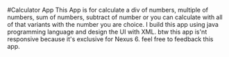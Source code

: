 #Calculator App
This App is for calculate a div of numbers, multiple of numbers, sum of numbers, subtract of number or you can calculate with all of that variants with the number you are choice. I build this app using java programming language and design the UI with XML. btw this app is'nt responsive because it's exclusive for Nexus 6. feel free to feedback this app.
